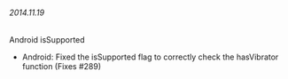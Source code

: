 

###### 2014.11.19

Android isSupported 
- Android: Fixed the isSupported flag to correctly check the hasVibrator function (Fixes #289)
